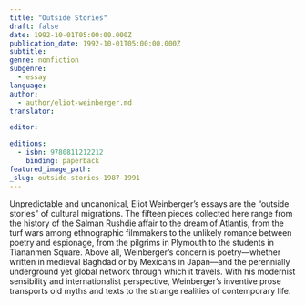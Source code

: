 ```yaml
---
title: "Outside Stories"
draft: false
date: 1992-10-01T05:00:00.000Z
publication_date: 1992-10-01T05:00:00.000Z
subtitle:
genre: nonfiction
subgenre:
  - essay
language:
author:
  - author/eliot-weinberger.md
translator:

editor:

editions:
  - isbn: 9780811212212
    binding: paperback
featured_image_path:
_slug: outside-stories-1987-1991
---
```


Unpredictable and uncanonical, Eliot Weinberger’s essays are the “outside stories" of cultural migrations. The fifteen pieces collected here range from the history of the Salman Rushdie affair to the dream of Atlantis, from the turf wars among ethnographic filmmakers to the unlikely romance between poetry and espionage, from the pilgrims in Plymouth to the students in Tiananmen Square. Above all, Weinberger’s concern is poetry––whether written in medieval Baghdad or by Mexicans in Japan––and the perennially underground yet global network through which it travels. With his modernist sensibility and internationalist perspective, Weinberger’s inventive prose transports old myths and texts to the strange realities of contemporary life.

